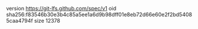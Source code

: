 version https://git-lfs.github.com/spec/v1
oid sha256:f83546b30e3b4c85a5ee1a6d9b98dff01e8eb72d66e60e2f2bd54085caa4794f
size 12378

